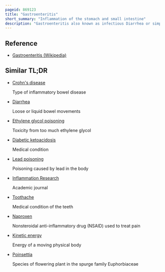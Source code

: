 ```yaml
---
pageid: 869123
title: "Gastroenteritis"
short_summary: "Inflammation of the stomach and small intestine"
description: "Gastroenteritis also known as infectious Diarrhea or simply as Gastro is an Inflammation of the gastrointestinal Tract including the Stomach and the Intestines. Symptoms may include Diarrhea vomiting and abdominal Pain. Fever, Lack of Energy, and Dehydration may also occur. Generally this lasts less than two Weeks. Although it is not linked to influenza in the us. S. And U. K. It's called Stomach Flu sometimes."
---
```


## Reference

- [Gastroenteritis (Wikipedia)](https://en.wikipedia.org/?curid=869123)

## Similar TL;DR

- [Crohn's disease](/tldr/en/crohns-disease)

  Type of inflammatory bowel disease

- [Diarrhea](/tldr/en/diarrhea)

  Loose or liquid bowel movements

- [Ethylene glycol poisoning](/tldr/en/ethylene-glycol-poisoning)

  Toxicity from too much ethylene glycol

- [Diabetic ketoacidosis](/tldr/en/diabetic-ketoacidosis)

  Medical condition

- [Lead poisoning](/tldr/en/lead-poisoning)

  Poisoning caused by lead in the body

- [Inflammation Research](/tldr/en/inflammation-research)

  Academic journal

- [Toothache](/tldr/en/toothache)

  Medical condition of the teeth

- [Naproxen](/tldr/en/naproxen)

  Nonsteroidal anti-inflammatory drug (NSAID) used to treat pain

- [Kinetic energy](/tldr/en/kinetic-energy)

  Energy of a moving physical body

- [Poinsettia](/tldr/en/poinsettia)

  Species of flowering plant in the spurge family Euphorbiaceae
